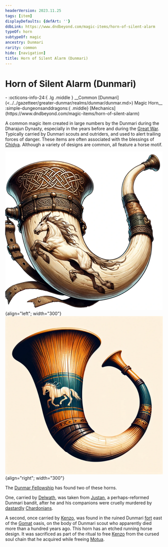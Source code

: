 ```yaml
---
headerVersion: 2023.11.25
tags: [item]
displayDefaults: {defArt: ''}
ddbLink: https://www.dndbeyond.com/magic-items/horn-of-silent-alarm
typeOf: horn
subtypeOf: magic
ancestry: Dunmari
rarity: common
hide: [navigation]
title: Horn of Silent Alarm (Dunmari)
---
```

# Horn of Silent Alarm (Dunmari)
<div class="grid cards ext-narrow-margin ext-one-column" markdown>
- :octicons-info-24:{ .lg .middle } __Common [Dunmari](<../../gazetteer/greater-dunmar/realms/dunmar/dunmar.md>) Magic Horn__  
    :simple-dungeonsanddragons:{ .middle} [Mechanics](https://www.dndbeyond.com/magic-items/horn-of-silent-alarm) 
</div>


A common magic item created in large numbers by the Dunmari during the Dharajun Dynasty, especially in the years before and during the [Great War](<../../events/1500s/great-war.md>). Typically carried by Dunmari scouts and outriders, and used to alert trailing forces of danger. These items are often associated with the blessings of [Chidya](<../../cosmology/gods/incorporeal-gods/dunmari-pantheon/chidya.md>). Although a variety of designs are common, all feature a horse motif.

![Horn of Warning 1](../../assets/horn-of-warning-1.png){align="left"; width="300"}![Horn of Warning 2](../../assets/horn-of-warning-2.png){align="right"; width="300"}



The [Dunmar Fellowship](<../../people/pcs/dunmar-fellowship/dunmar-fellowship.md>) has found two of these horns.

One, carried by [Delwath](<../../people/pcs/dunmar-fellowship/delwath.md>), was taken from [Justan](<../../people/dunmari/justan.md>), a perhaps-reformed Dunmari bandit, after he and his companions were cruelly murdered by [dastardly](<../../people/chardonians/casian.md>) [Chardonians](<../../people/chardonians/kadmos.md>).

A second, once carried by [Kenzo](<../../people/pcs/dunmar-fellowship/kenzo.md>), was found in the ruined Dunmari [fort](<../../gazetteer/greater-dunmar/dunmari-basin/dunmari-fort-gomat.md>) east of the [Gomat](<../../gazetteer/greater-dunmar/dunmari-basin/gomat.md>) oasis, on the body of Dunmari scout who apparently died more than a hundred years ago. This horn has an etched running horse design. It was sacrificed as part of the ritual to free [Kenzo](<../../people/pcs/dunmar-fellowship/kenzo.md>) from the cursed soul chain that he acquired while freeing [Motua](<../../people/extraplanar-powers/motua.md>).
